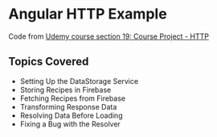 # Angular HTTP Example

Code from [Udemy course section 19: Course Project - HTTP](https://www.udemy.com/course/the-complete-guide-to-angular-2/)

## Topics Covered

- Setting Up the DataStorage Service
- Storing Recipes in Firebase
- Fetching Recipes from Firebase
- Transforming Response Data
- Resolving Data Before Loading
- Fixing a Bug with the Resolver
